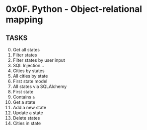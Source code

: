 # 0x0F. Python - Object-relational mapping

## TASKS

0. Get all states 
1. Filter states
2. Filter states by user input
3. SQL Injection... 
4. Cities by states
5. All cities by state
6. First state model 
7. All states via SQLAlchemy
8. First state
9. Contains `a` 
10. Get a state
11. Add a new state
12. Update a state
13. Delete states
14. Cities in state 

